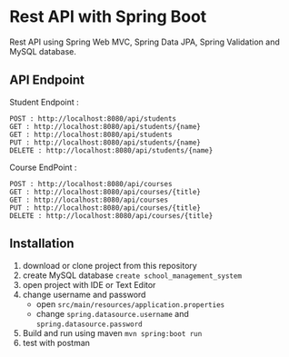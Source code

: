 # Rest API with Spring Boot
Rest API using Spring Web MVC, Spring Data JPA, Spring Validation and MySQL database.

## API Endpoint
Student Endpoint : 
```text
POST : http://localhost:8080/api/students
GET : http://localhost:8080/api/students/{name}
GET : http://localhost:8080/api/students
PUT : http://localhost:8080/api/students/{name}
DELETE : http://localhost:8080/api/students/{name}
```
Course EndPoint : 
```text
POST : http://localhost:8080/api/courses
GET : http://localhost:8080/api/courses/{title}
GET : http://localhost:8080/api/courses
PUT : http://localhost:8080/api/courses/{title}
DELETE : http://localhost:8080/api/courses/{title}
```

## Installation
1. download or clone project from this repository
2. create MySQL database `create school_management_system`
3. open project with IDE or Text Editor
4. change username and password 
   - open `src/main/resources/application.properties`
   - change `spring.datasource.username` and `spring.datasource.password`
5. Build and run using maven `mvn spring:boot run`
6. test with postman



